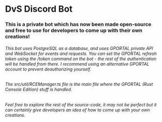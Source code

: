# DvS Discord Bot

### This is a private bot which has now been made open-source and free to use for developers to come up with their own creations!

###### This bot uses PostgreSQL as a database, and uses GPORTAL private API and WebSocket for events and requests. You can set the GPORTAL refresh token using the /token command on the bot - the rest of the authentication will be handled from there. I recommend using an alternative GPORTAL account to prevent deauthorizing yourself.

###### The src/util/RCEManager.ts file is the main file where the GPORTAL (Rust Console Edition) stuff is handled.

###### Feel free to explore the rest of the source-code, it may not be perfect but it can certainly give developers an idea of how to come up with your own creations.
